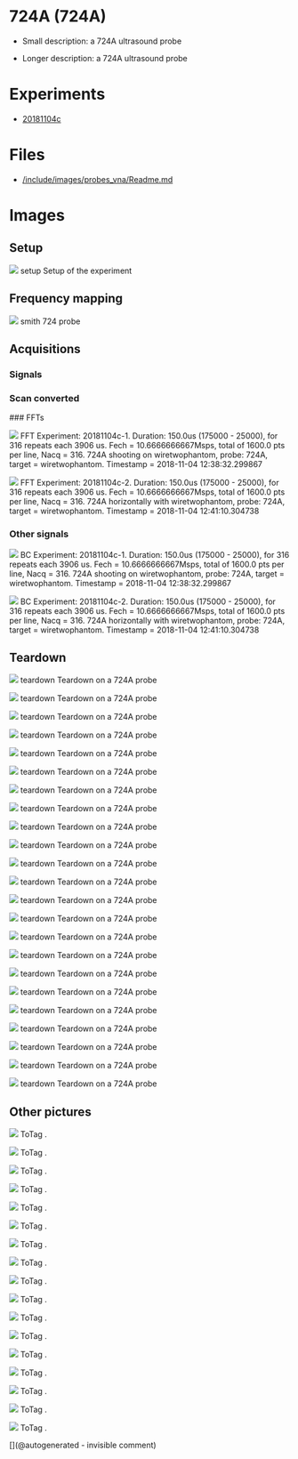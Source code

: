 # 724A (724A)

* Small description: a 724A ultrasound probe

* Longer description: a 724A ultrasound probe

# Experiments

* [20181104c](/include/experiments/auto/20181104c.md)


# Files

* [/include/images/probes_vna/Readme.md](/include/images/probes_vna/Readme.md)


# Images

## Setup 

![](/matty/20181104c/photos/P_20181104_134129.jpg)
setup
Setup of the experiment

## Frequency mapping 

![](/include/images/probes_vna/724A.png)
smith
724 probe

## Acquisitions 

### Signals 

### Scan converted 

### FFTs 

![](/matty/20181104c/images/Spectrum_20181104c-1.jpg)
FFT
Experiment: 20181104c-1. Duration: 150.0us (175000 - 25000), for 316 repeats each 3906 us. Fech = 10.6666666667Msps, total of 1600.0 pts per line, Nacq = 316. 724A shooting on wiretwophantom, probe: 724A, target = wiretwophantom. Timestamp = 2018-11-04 12:38:32.299867

![](/matty/20181104c/images/Spectrum_20181104c-2.jpg)
FFT
Experiment: 20181104c-2. Duration: 150.0us (175000 - 25000), for 316 repeats each 3906 us. Fech = 10.6666666667Msps, total of 1600.0 pts per line, Nacq = 316. 724A horizontally with wiretwophantom, probe: 724A, target = wiretwophantom. Timestamp = 2018-11-04 12:41:10.304738

### Other signals 

![](/matty/20181104c/images/2DArray_20181104c-1.jpg)
BC
Experiment: 20181104c-1. Duration: 150.0us (175000 - 25000), for 316 repeats each 3906 us. Fech = 10.6666666667Msps, total of 1600.0 pts per line, Nacq = 316. 724A shooting on wiretwophantom, probe: 724A, target = wiretwophantom. Timestamp = 2018-11-04 12:38:32.299867

![](/matty/20181104c/images/2DArray_20181104c-2.jpg)
BC
Experiment: 20181104c-2. Duration: 150.0us (175000 - 25000), for 316 repeats each 3906 us. Fech = 10.6666666667Msps, total of 1600.0 pts per line, Nacq = 316. 724A horizontally with wiretwophantom, probe: 724A, target = wiretwophantom. Timestamp = 2018-11-04 12:41:10.304738

## Teardown 

![](/include/images/724A/strangeatl/s-l1600_1dff0e5e-8d34-4cc8-a22d-716083e2a813_grande.jpg)
teardown
Teardown on a 724A probe

![](/include/images/724A/strangeatl/s-l1600".jpg)
teardown
Teardown on a 724A probe

![](/include/images/724A/strangeatl/es-l1600.jpg)
teardown
Teardown on a 724A probe

![](/include/images/724A/724_pics/20191207_182503.jpg)
teardown
Teardown on a 724A probe

![](/include/images/724A/724_pics/P_20180821_193423.jpg)
teardown
Teardown on a 724A probe

![](/include/images/724A/724_pics/P_20180821_193308.jpg)
teardown
Teardown on a 724A probe

![](/include/images/724A/724_pics/P_20180821_193301.jpg)
teardown
Teardown on a 724A probe

![](/include/images/724A/strangeatl/s-l1600_0581dc55-bf7d-4f44-a876-eaf1707f944e_grande.jpg)
teardown
Teardown on a 724A probe

![](/include/images/724A/724_pics/P_20180821_193518.jpg)
teardown
Teardown on a 724A probe

![](/include/images/724A/724_pics/P_20180821_193407.jpg)
teardown
Teardown on a 724A probe

![](/include/images/724A/strangeatl/s-l1600_c486fa1e-8335-47db-b461-bafc13cefb46_grande.jpg)
teardown
Teardown on a 724A probe

![](/include/images/724A/strangeatl/s-l1600.jpg)
teardown
Teardown on a 724A probe

![](/include/images/724A/strangeatl/724s-l1600_69ad6183-24be-4864-b8a2-816c65894864_grande.jpg)
teardown
Teardown on a 724A probe

![](/include/images/724A/724_pics/P_20180821_193410.jpg)
teardown
Teardown on a 724A probe

![](/include/images/724A/strangeatl/724s-l1600_b796f516-55de-4291-9b6b-61b7996cd5af_grande.jpg)
teardown
Teardown on a 724A probe

![](/include/images/724A/724_pics/P_20180821_193253.jpg)
teardown
Teardown on a 724A probe

![](/include/images/724A/724_pics/P_20180821_193442.jpg)
teardown
Teardown on a 724A probe

![](/include/images/724A/strangeatl/s-l1600_66b5c73c-0aae-46a6-a5b8-cedd3373ca61_grande.jpg)
teardown
Teardown on a 724A probe

![](/include/images/724A/strangeatl/724s-l1600_b1a9a6ef-05b8-44dd-9b93-e0fa5fcf0874_grande.jpg)
teardown
Teardown on a 724A probe

![](/include/images/724A/strangeatl/s-wl1600.jpg)
teardown
Teardown on a 724A probe

![](/include/images/724A/724_pics/20191207_182508.jpg)
teardown
Teardown on a 724A probe

![](/include/images/724A/strangeatl/s-l1600_15a415a2-80ad-4c42-86b8-50a7a5e5f45c_grande.jpg)
teardown
Teardown on a 724A probe

![](/include/images/724A/724_pics/P_20180821_193335.jpg)
teardown
Teardown on a 724A probe

## Other pictures 

![](/include/images/kretzaw145ba/20180811a/images/20180811a-6.jpg)
ToTag
.

![](/include/images/kretzaw145ba/20180811a/images/detail_20180811a-3-120-150-line0.jpg)
ToTag
.

![](/include/images/kretzaw145ba/20180811a/images/detail_20180811a-4-100-125-line0.jpg)
ToTag
.

![](/include/images/kretzaw145ba/20180811a/images/20180811a-2.jpg)
ToTag
.

![](/include/images/kretzaw145ba/20180811a/images/20180811a-4.jpg)
ToTag
.

![](/include/images/kretzaw145ba/20180811a/images/detail_20180811a-1-100-125-line0.jpg)
ToTag
.

![](/include/images/kretzaw145ba/20180811a/images/detail_20180811a-3-100-125-line0.jpg)
ToTag
.

![](/include/images/kretzaw145ba/20180811a/images/20180811a-1.jpg)
ToTag
.

![](/include/images/kretzaw145ba/20180811a/images/20180811a-7.jpg)
ToTag
.

![](/include/images/kretzaw145ba/20180811a/images/detail_20180811a-5-100-125-line0.jpg)
ToTag
.

![](/include/images/kretzaw145ba/20180811a/images/detail_20180811a-7-100-125-line0.jpg)
ToTag
.

![](/include/images/kretzaw145ba/20180811a/images/20180811a-3.jpg)
ToTag
.

![](/include/images/kretzaw145ba/20180811a/images/detail_20180811a-6-100-125-line0.jpg)
ToTag
.

![](/include/images/kretzaw145ba/20180811a/images/20180811a-5.jpg)
ToTag
.

![](/include/images/kretzaw145ba/20180811a/images/detail_20180811a-2-100-125-line0.jpg)
ToTag
.

![](/include/images/kretzaw145ba/20180811a/20180811a-3first-lines.jpg)
ToTag
.

![](/include/images/kretzaw145ba/20180811a/20180811a-3first-lines-rawsignal.jpg)
ToTag
.





[](@autogenerated - invisible comment)